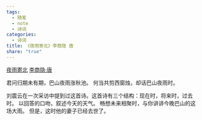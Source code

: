 ```yaml
---
tags:
  - 随笔
  - note
  - 诗词
categories:
  - 诗词
title: 《夜雨寄北》李商隐 唐
share: "true"
---
```


[夜雨寄北](https://baike.baidu.com/item/%E5%A4%9C%E9%9B%A8%E5%AF%84%E5%8C%97/158693)
[李商隐·唐](2%20Aera/人物/古代/李商隐·唐.md)

君问归期未有期，巴山夜雨涨秋池。
何当共剪西窗烛，却话巴山夜雨时。

刘震云在一次采访中提到过这首诗。这首诗有三个结构：现在时，将来时，过去时。
以回答的口吻，叙述今天的天气。
畅想未来相聚时，与你讲讲今晚巴山的这场大雨。
但是，这时他的妻子已经去世了。

